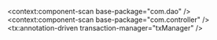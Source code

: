 <?xml version="1.0" encoding="UTF-8"?>
<beans xmlns="http://www.springframework.org/schema/beans"
    xmlns:xsi="http://www.w3.org/2001/XMLSchema-instance"
    xmlns:context="http://www.springframework.org/schema/context"
    xmlns:tx="http://www.springframework.org/schema/tx"
    xmlns:aop="http://www.springframework.org/schema/aop"
    xsi:schemaLocation="http://www.springframework.org/schema/beans
            http://www.springframework.org/schema/beans/spring-beans-2.5.xsd  
            http://www.springframework.org/schema/context
            http://www.springframework.org/schema/context/spring-context.xsd
            http://www.springframework.org/schema/tx
            http://www.springframework.org/schema/tx/spring-tx-2.5.xsd
            http://www.springframework.org/schema/aop
            http://www.springframework.org/schema/aop/spring-aop-2.5.xsd">
    <!-- 指定需要扫描的包（包括子包），使注解生效 -->
    <context:component-scan base-package="com.dao" />
    <context:component-scan base-package="com.controller" />
    <bean id="dataSource" class="org.apache.commons.dbcp.BasicDataSource">
        <property name="driverClassName" value="com.mysql.jdbc.Driver" />
        <property name="url"
            value="jdbc:mysql://127.0.0.1:3306/smbms?
                        useUnicode=true&amp;characterEncoding=utf-8" />
        <property name="username" value="root" />
        <property name="password" value="1128" />
        <!-- 最大连接数 -->
        <property name="maxTotal" value="30" />
        <!-- 最大空闲连接数 -->
        <property name="maxIdle" value="10" />
        <!-- 初始化连接数 -->
        <property name="initialSize" value="5" />
    </bean>
    <!-- 添加事务支持 -->
    <bean id="txManager"
        class="org.springframework.jdbc.datasource.DataSourceTransactionManager">
        <property name="dataSource" ref="dataSource" />
    </bean>
    <!-- 注册事务管理驱动 -->
    <tx:annotation-driven transaction-manager="txManager" />
    <!-- 配置SqlSessionFactoryBean -->
    <bean id="sqlSessionFactory" class="org.mybatis.spring.SqlSessionFactoryBean">
        <!-- 引用数据源组件 -->
        <property name="dataSource" ref="dataSource" />
        <!-- 引用MyBatis配置文件中的配置 -->
        <property name="configLocation" value="classpath:com/mybatis/mybatis-config.xml" />
    </bean>
    <!-- Mapper代理开发，使用Spring自动扫描MyBatis的接口并装配 （Sprinh将指定包中的所有被@Mapper注解标注的接口自动装配为MyBatis的映射接口） -->
    <bean class="org.mybatis.spring.mapper.MapperScannerConfigurer">
        <!-- mybatis-spring组件的扫描器，com.dao只需要接口（接口方法与SQL映射文件中的相同） -->
        <property name="basePackage" value="com.dao" />
        <property name="sqlSessionFactoryBeanName" value="sqlSessionFactory" />
    </bean>
</beans>
